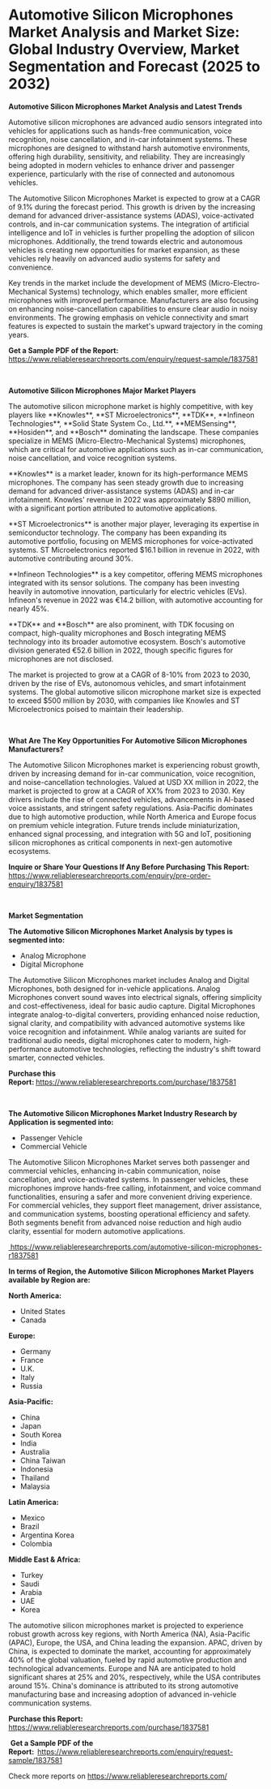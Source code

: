 <p><h1>Automotive Silicon Microphones Market Analysis and Market Size: Global Industry Overview, Market Segmentation and Forecast (2025 to 2032)</h1></p><p><strong>Automotive Silicon Microphones Market Analysis and Latest Trends</strong></p>
<p><p>Automotive silicon microphones are advanced audio sensors integrated into vehicles for applications such as hands-free communication, voice recognition, noise cancellation, and in-car infotainment systems. These microphones are designed to withstand harsh automotive environments, offering high durability, sensitivity, and reliability. They are increasingly being adopted in modern vehicles to enhance driver and passenger experience, particularly with the rise of connected and autonomous vehicles.</p><p>The Automotive Silicon Microphones Market is expected to grow at a CAGR of 9.1% during the forecast period. This growth is driven by the increasing demand for advanced driver-assistance systems (ADAS), voice-activated controls, and in-car communication systems. The integration of artificial intelligence and IoT in vehicles is further propelling the adoption of silicon microphones. Additionally, the trend towards electric and autonomous vehicles is creating new opportunities for market expansion, as these vehicles rely heavily on advanced audio systems for safety and convenience.</p><p>Key trends in the market include the development of MEMS (Micro-Electro-Mechanical Systems) technology, which enables smaller, more efficient microphones with improved performance. Manufacturers are also focusing on enhancing noise-cancellation capabilities to ensure clear audio in noisy environments. The growing emphasis on vehicle connectivity and smart features is expected to sustain the market's upward trajectory in the coming years.</p></p>
<p><strong>Get a Sample PDF of the Report:&nbsp;</strong> <a href="https://www.reliableresearchreports.com/enquiry/request-sample/1837581?utm_campaign=38&utm_medium=2&utm_source=Github&utm_content=ia&utm_term=24012025&utm_id=automotive-silicon-microphones">https://www.reliableresearchreports.com/enquiry/request-sample/1837581</a></p>
<p>&nbsp;</p>
<p><strong>Automotive Silicon Microphones Major Market Players</strong></p>
<p><p>The automotive silicon microphone market is highly competitive, with key players like **Knowles**, **ST Microelectronics**, **TDK**, **Infineon Technologies**, **Solid State System Co., Ltd.**, **MEMSensing**, **Hosiden**, and **Bosch** dominating the landscape. These companies specialize in MEMS (Micro-Electro-Mechanical Systems) microphones, which are critical for automotive applications such as in-car communication, noise cancellation, and voice recognition systems.</p><p>**Knowles** is a market leader, known for its high-performance MEMS microphones. The company has seen steady growth due to increasing demand for advanced driver-assistance systems (ADAS) and in-car infotainment. Knowles' revenue in 2022 was approximately $890 million, with a significant portion attributed to automotive applications.</p><p>**ST Microelectronics** is another major player, leveraging its expertise in semiconductor technology. The company has been expanding its automotive portfolio, focusing on MEMS microphones for voice-activated systems. ST Microelectronics reported $16.1 billion in revenue in 2022, with automotive contributing around 30%.</p><p>**Infineon Technologies** is a key competitor, offering MEMS microphones integrated with its sensor solutions. The company has been investing heavily in automotive innovation, particularly for electric vehicles (EVs). Infineon's revenue in 2022 was €14.2 billion, with automotive accounting for nearly 45%.</p><p>**TDK** and **Bosch** are also prominent, with TDK focusing on compact, high-quality microphones and Bosch integrating MEMS technology into its broader automotive ecosystem. Bosch's automotive division generated €52.6 billion in 2022, though specific figures for microphones are not disclosed.</p><p>The market is projected to grow at a CAGR of 8-10% from 2023 to 2030, driven by the rise of EVs, autonomous vehicles, and smart infotainment systems. The global automotive silicon microphone market size is expected to exceed $500 million by 2030, with companies like Knowles and ST Microelectronics poised to maintain their leadership.</p></p>
<p>&nbsp;</p>
<p><strong>What Are The Key Opportunities For Automotive Silicon Microphones Manufacturers?</strong></p>
<p><p>The Automotive Silicon Microphones market is experiencing robust growth, driven by increasing demand for in-car communication, voice recognition, and noise-cancellation technologies. Valued at USD XX million in 2022, the market is projected to grow at a CAGR of XX% from 2023 to 2030. Key drivers include the rise of connected vehicles, advancements in AI-based voice assistants, and stringent safety regulations. Asia-Pacific dominates due to high automotive production, while North America and Europe focus on premium vehicle integration. Future trends include miniaturization, enhanced signal processing, and integration with 5G and IoT, positioning silicon microphones as critical components in next-gen automotive ecosystems.</p></p>
<p><strong>Inquire or Share Your Questions If Any Before Purchasing This Report:</strong> <a href="https://www.reliableresearchreports.com/enquiry/pre-order-enquiry/1837581?utm_campaign=38&utm_medium=2&utm_source=Github&utm_content=ia&utm_term=24012025&utm_id=automotive-silicon-microphones">https://www.reliableresearchreports.com/enquiry/pre-order-enquiry/1837581</a></p>
<p>&nbsp;</p>
<p><strong>Market Segmentation</strong></p>
<p><strong>The Automotive Silicon Microphones Market Analysis by types is segmented into:</strong></p>
<p><ul><li>Analog Microphone</li><li>Digital Microphone</li></ul></p>
<p><p>The Automotive Silicon Microphones market includes Analog and Digital Microphones, both designed for in-vehicle applications. Analog Microphones convert sound waves into electrical signals, offering simplicity and cost-effectiveness, ideal for basic audio capture. Digital Microphones integrate analog-to-digital converters, providing enhanced noise reduction, signal clarity, and compatibility with advanced automotive systems like voice recognition and infotainment. While analog variants are suited for traditional audio needs, digital microphones cater to modern, high-performance automotive technologies, reflecting the industry's shift toward smarter, connected vehicles.</p></p>
<p><strong>Purchase this Report:&nbsp;</strong><a href="https://www.reliableresearchreports.com/purchase/1837581?utm_campaign=38&utm_medium=2&utm_source=Github&utm_content=ia&utm_term=24012025&utm_id=automotive-silicon-microphones">https://www.reliableresearchreports.com/purchase/1837581</a></p>
<p>&nbsp;</p>
<p><strong>The Automotive Silicon Microphones Market Industry Research by Application is segmented into:</strong></p>
<p><ul><li>Passenger Vehicle</li><li>Commercial Vehicle</li></ul></p>
<p><p>The Automotive Silicon Microphones Market serves both passenger and commercial vehicles, enhancing in-cabin communication, noise cancellation, and voice-activated systems. In passenger vehicles, these microphones improve hands-free calling, infotainment, and voice command functionalities, ensuring a safer and more convenient driving experience. For commercial vehicles, they support fleet management, driver assistance, and communication systems, boosting operational efficiency and safety. Both segments benefit from advanced noise reduction and high audio clarity, essential for modern automotive applications.</p></p>
<p><a href="https://www.reliableresearchreports.com/automotive-silicon-microphones-r1837581?utm_campaign=38&utm_medium=2&utm_source=Github&utm_content=ia&utm_term=24012025&utm_id=automotive-silicon-microphones">&nbsp;https://www.reliableresearchreports.com/automotive-silicon-microphones-r1837581</a></p>
<p><strong>In terms of Region, the Automotive Silicon Microphones Market Players available by Region are:</strong></p>
<p>
    <p> <strong> North America: </strong>
        <ul>
            <li>United States</li>
            <li>Canada</li>
        </ul>
        </p> 
    <p> <strong> Europe: </strong>
        <ul>
            <li>Germany</li>
            <li>France</li>
            <li>U.K.</li>
            <li>Italy</li>
            <li>Russia</li>
        </ul>
        </p> 
    <p> <strong> Asia-Pacific: </strong>
        <ul>
            <li>China</li>
            <li>Japan</li>
            <li>South Korea</li>
            <li>India</li>
            <li>Australia</li>
            <li>China Taiwan</li>
            <li>Indonesia</li>
            <li>Thailand</li>
            <li>Malaysia</li>
        </ul>
        </p> 
    <p> <strong> Latin America: </strong>
        <ul>
            <li>Mexico</li>
            <li>Brazil</li>
            <li>Argentina Korea</li>
            <li>Colombia</li>
        </ul>
        </p> 
    <p> <strong> Middle East & Africa: </strong>
        <ul>
            <li>Turkey</li>
            <li>Saudi</li>
            <li>Arabia</li>
            <li>UAE</li>
            <li>Korea</li>
        </ul>
    </p>
    </p>
<p><p>The automotive silicon microphones market is projected to experience robust growth across key regions, with North America (NA), Asia-Pacific (APAC), Europe, the USA, and China leading the expansion. APAC, driven by China, is expected to dominate the market, accounting for approximately 40% of the global valuation, fueled by rapid automotive production and technological advancements. Europe and NA are anticipated to hold significant shares at 25% and 20%, respectively, while the USA contributes around 15%. China's dominance is attributed to its strong automotive manufacturing base and increasing adoption of advanced in-vehicle communication systems.</p></p>
<p><strong>Purchase this Report: </strong><a href="https://www.reliableresearchreports.com/purchase/1837581?utm_campaign=38&utm_medium=2&utm_source=Github&utm_content=ia&utm_term=24012025&utm_id=automotive-silicon-microphones">https://www.reliableresearchreports.com/purchase/1837581</a></p>
<p>&nbsp;<strong>Get a Sample PDF of the Report:&nbsp;&nbsp;</strong><a href="https://www.reliableresearchreports.com/enquiry/request-sample/1837581?utm_campaign=38&utm_medium=2&utm_source=Github&utm_content=ia&utm_term=24012025&utm_id=automotive-silicon-microphones">https://www.reliableresearchreports.com/enquiry/request-sample/1837581</a></p>
<p><strong></strong></p>
<p>Check more reports on <a href="https://www.reliableresearchreports.com/?utm_campaign=38&utm_medium=2&utm_source=Github&utm_content=ia&utm_term=24012025&utm_id=automotive-silicon-microphones">https://www.reliableresearchreports.com/</a></p>